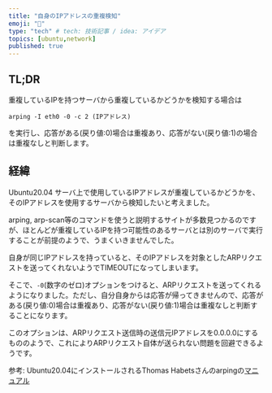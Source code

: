 ```yaml
---
title: "自身のIPアドレスの重複検知"
emoji: "💭"
type: "tech" # tech: 技術記事 / idea: アイデア
topics: [ubuntu,network]
published: true
---
```

## TL;DR
重複しているIPを持つサーバから重複しているかどうかを検知する場合は
```
arping -I eth0 -0 -c 2 (IPアドレス)
```
を実行し、応答がある(戻り値:0)場合は重複あり、応答がない(戻り値:1)の場合は重複なしと判断します。

## 経緯
Ubuntu20.04 サーバ上で使用しているIPアドレスが重複しているかどうかを、そのIPアドレスを使用するサーバから検知したいと考えました。

arping, arp-scan等のコマンドを使うと説明するサイトが多数見つかるのですが、ほとんどが重複しているIPを持つ可能性のあるサーバとは別のサーバで実行することが前提のようで、うまくいきませんでした。

自身が同じIPアドレスを持っていると、そのIPアドレスを対象としたARPリクエストを送ってくれないようでTIMEOUTになってしまいます。

そこで、`-0`(数字のゼロ)オプションをつけると、ARPリクエストを送ってくれるようになりました。ただし、自分自身からは応答が帰ってきませんので、応答がある(戻り値:0)場合は重複あり、応答がない(戻り値:1)場合は重複なしと判断することになります。

このオプションは、ARPリクエスト送信時の送信元IPアドレスを0.0.0.0にするもののようで、これによりARPリクエスト自体が送られない問題を回避できるようです。

参考: Ubuntu20.04にインストールされるThomas Habetsさんのarpingの[マニュアル](https://github.com/ThomasHabets/arping/blob/arping-2.x/doc/arping.8)
